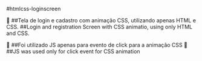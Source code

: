 #htmlcss-loginscreen

:pushpin: ##Tela de login e cadastro com animação CSS, utilizando apenas HTML e CSS.
 ##Login and registration Screen with CSS animatio, using only HTML and CSS.

:construction: ##Foi utilizado JS apenas para evento de click para a animação CSS
:construction: ##JS was used only for click event for CSS animation

